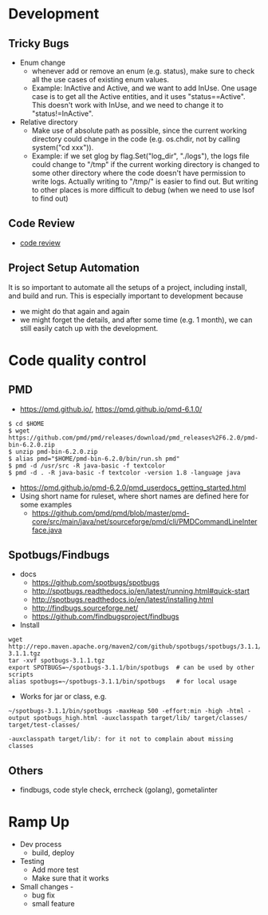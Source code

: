 # Development
## Tricky Bugs
* Enum change
  * whenever add or remove an enum (e.g. status), make sure to check all the use cases of existing enum values. 
  * Example: InActive and Active, and we want to add InUse. One usage case is to get all the Active entities, and it uses
    "status==Active". This doesn't work with InUse, and we need to change it to "status!=InActive".
* Relative directory
  * Make use of absolute path as possible, since the current working directory could change in the code (e.g. os.chdir, not by calling system("cd xxx")). 
  * Example: if we set glog by flag.Set("log_dir", "./logs"), the logs file could change to "/tmp" if the current working directory is changed to some other directory where the code doesn't have permission to write logs. Actually writing to "/tmp/" is easier to find out. But writing to other places is more difficult to debug (when we need to use lsof to find out)

## Code Review
* [code review](./code-review.md)

## Project Setup Automation
It is so important to automate all the setups of a project, including install, and build and run.
This is especially important to development because
* we might do that again and again
* we might forget the details, and after some time (e.g. 1 month), we can still easily catch up with the development.


# Code quality control
## PMD
* https://pmd.github.io/, https://pmd.github.io/pmd-6.1.0/
```
$ cd $HOME
$ wget https://github.com/pmd/pmd/releases/download/pmd_releases%2F6.2.0/pmd-bin-6.2.0.zip
$ unzip pmd-bin-6.2.0.zip
$ alias pmd="$HOME/pmd-bin-6.2.0/bin/run.sh pmd"
$ pmd -d /usr/src -R java-basic -f textcolor
$ pmd -d . -R java-basic -f textcolor -version 1.8 -language java
```
* https://pmd.github.io/pmd-6.2.0/pmd_userdocs_getting_started.html
* Using short name for ruleset, where short names are defined here for some examples
  * https://github.com/pmd/pmd/blob/master/pmd-core/src/main/java/net/sourceforge/pmd/cli/PMDCommandLineInterface.java
## Spotbugs/Findbugs
* docs
  * https://github.com/spotbugs/spotbugs
  * http://spotbugs.readthedocs.io/en/latest/running.html#quick-start
  * http://spotbugs.readthedocs.io/en/latest/installing.html
  * http://findbugs.sourceforge.net/
  * https://github.com/findbugsproject/findbugs
* Install
```
wget http://repo.maven.apache.org/maven2/com/github/spotbugs/spotbugs/3.1.1/spotbugs-3.1.1.tgz
tar -xvf spotbugs-3.1.1.tgz
export SPOTBUGS=~/spotbugs-3.1.1/bin/spotbugs  # can be used by other scripts
alias spotbugs=~/spotbugs-3.1.1/bin/spotbugs   # for local usage
```
* Works for jar or class, e.g.
```
~/spotbugs-3.1.1/bin/spotbugs -maxHeap 500 -effort:min -high -html -output spotbugs_high.html -auxclasspath target/lib/ target/classes/ target/test-classes/

-auxclasspath target/lib/: for it not to complain about missing classes
```

## Others
* findbugs, code style check, errcheck (golang), gometalinter

# Ramp Up
* Dev process
  * build, deploy
* Testing
  * Add more test
  * Make sure that it works
* Small changes - 
  * bug fix
  * small feature
